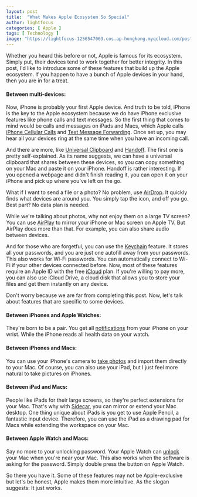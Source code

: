 ```yaml
---
layout: post
title:  "What Makes Apple Ecosystem So Special"
author: lightfocus
categories: [ Apple ]
tags: [ Technology ]
image: "https://lightfocus-1256547063.cos.ap-hongkong.myqcloud.com/posts/cover/Apple-devices.png"
---
```

Whether you heard this before or not, Apple is famous for its ecosystem. Simply put, their devices tend to work together for better integrity. In this post, I'd like to introduce some of these features that build up the Apple ecosystem. If you happen to have a bunch of Apple devices in your hand, then you are in for a treat.

<h4>Between multi-devices:</h4>

Now, iPhone is probably your first Apple device. And truth to be told, iPhone is the key to the Apple ecosystem because we do have iPhone exclusive features like phone calls and text messages. So the first thing that comes to mind would be calls and messages on iPads and Macs, which Apple calls <a href="https://support.apple.com/en-us/HT209456">iPhone Cellular Calls</a> and <a href="https://support.apple.com/kb/HT208386">Text Message Forwarding</a>. Once set up, you may hear all your devices ring at the same time when you have an incoming call.

And there are more, like <a href="https://support.apple.com/en-us/HT209460">Universal Clipboard</a> and <a href="https://support.apple.com/en-us/HT209455">Handoff</a>. The first one is pretty self-explained. As its name suggests, we can have a universal clipboard that shares between these devices, so you can copy something on your Mac and paste it on your iPhone. Handoff is rather interesting. If you opened a webpage and didn't finish reading it, you can open it on your iPhone and pick up where you've left on the go.

What if I want to send a file or a photo? No problem, use <a href="https://support.apple.com/kb/HT203106">AirDrop</a>. It quickly finds what devices are around you. You simply tap the icon, and off you go. Best part? No data plan is needed.

While we're talking about photos, why not enjoy them on a large TV screen? You can use <a href="https://support.apple.com/en-us/HT204289">AirPlay</a> to mirror your iPhone or Mac screen on Apple TV. But AirPlay does more than that. For example, you can also share audio between devices.

And for those who are forgetful, you can use the <a href="https://support.apple.com/en-us/HT204085">Keychain</a> feature. It stores all your passwords, and you are just one autofill away from your passwords. This also works for Wi-Fi passwords. You can automatically connect to Wi-Fi if your other devices connected before.
Now, most of these features require an Apple ID with the free <a href="https://www.icloud.com">iCloud</a> plan. If you're willing to pay more, you can also use iCloud Drive, a cloud disk that allows you to store your files and get them instantly on any device.

Don't worry because we are far from completing this post. Now, let's talk about features that are specific to some devices.

<h4>Between iPhones and Apple Watches:</h4>

They're born to be a pair. You get all <a href="https://support.apple.com/en-us/HT204791">notifications</a> from your iPhone on your wrist. While the iPhone reads all health data on your watch.

<h4>Between iPhones and Macs:</h4>

You can use your iPhone's camera to <a href="https://support.apple.com/kb/HT209037">take photos</a> and import them directly to your Mac. Of course, you can also use your iPad, but I just feel more natural to take pictures on iPhones.

<h4>Between iPad and Macs:</h4>

People like iPads for their large screens, so they're perfect extensions for your Mac. That's why with <a href="https://support.apple.com/kb/HT210380">Sidecar</a>, you can mirror or extend your Mac desktop. One thing unique about iPads is you get to use Apple Pencil, a fantastic input device. Therefore, you can use the iPad as a drawing pad for Macs while extending the workspace on your Mac.

<h4>Between Apple Watch and Macs:</h4>

Say no more to your unlocking password. Your Apple Watch can <a href="https://support.apple.com/kb/HT206995">unlock</a> your Mac when you're near your Mac. This also works when the software is asking for the password. Simply double press the button on Apple Watch.

So there you have it. Some of these features may not be Apple-exclusive but let's be honest, Apple makes them more intuitive. As the slogan suggests: It just works.